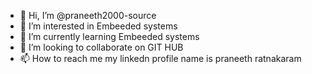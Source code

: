 - 👋 Hi, I’m @praneeth2000-source
- 👀 I’m interested in Embeeded systems
- 🌱 I’m currently learning Embeeded systems
- 💞️ I’m looking to collaborate on GIT HUB
- 📫 How to reach me my linkedn profile name is praneeth ratnakaram

<!---
praneeth2000-source/praneeth2000-source is a ✨ special ✨ repository because its `README.md` (this file) appears on your GitHub profile.
You can click the Preview link to take a look at your changes.
--->
